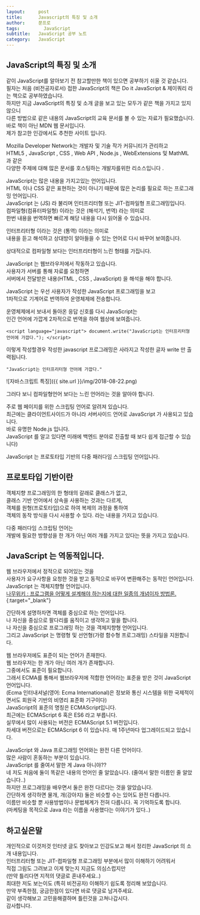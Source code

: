 ```yaml
---
layout:     post
title:      Javascript의 특징 및 소개
author:     쭌프로
tags: 		  JavaScript
subtitle:   JavaScript 공부 노트
category:   JavaScript
---
```

<!-- Start Writing Below in Markdown -->

## JavaScript의 특징 및 소개

같이 JavaScript를 알아보기 전 참고할만한 책이 있으면 공부하기 쉬울 것 같습니다.<br/>
필자는 처음 (비전공자로서) 접한 JavaScript의 책은 Do it JavaScript & 제이쿼리 라는 책으로 공부하였습니다.<br/>
하지만 지금 JavaScript의 특징 및 소개 글을 보고 있는 모두가 같은 책을 가지고 있지 않으니<br/>
다른 방법으로 같은 내용의 JavaScript의 교육 문서를 볼 수 있는 자료가 필요했습니다.<br/>
바로 책이 아닌 MDN 웹 문서입니다.<br/>
제가 참고한 인강에서도 추천한 사이트 입니다.

Mozilla Developer Network는 개발자 및 기술 작가 커뮤니티가 관리하고 <br/>
HTML5 , JavaScript , CSS , Web API , Node.js , WebExtensions 및 MathML 과 같은 <br/>
다양한 주제에 대해 많은 문서를 호스팅하는 개발자를위한 리소스입니다 .

JavaScript는 많은 내용을 가지고있는 언어입니다. <br/>
HTML 이나 CSS 같은 표현하는 것이 아니기 때문에 많은 논리를 필요로 하는 프로그래밍 언어입니다. <br/>
JavaScript 는 (JS) 라 불리며 인터프리터형 또는 JIT-컴파일형 프로그래밍입니다. <br/>
컴파일형(컴퓨터파일형) 이라는 것은 (해석기, 번역) 라는 의미로 <br/>
한번 내용을 번역하면 빠르게 해당 내용을 다시 읽어올 수 있습니다. <br/>

인터프리터형 이라는 것은 (통역) 이라는 의미로 <br/>
내용을 듣고 해석하고 상대방이 알아들을 수 있는 언어로 다시 바꾸어 보여줍니다.

상대적으로 컴파일형 보다는 인터프리터형이 느린 형태를 가집니다.

JavaScript 는 웹브라우저에서 작동하고 있습니다.<br/>
사용자가 서버를 통해 자료를 요청하면 <br/>
서버에서 전달받은 내용(HTML , CSS , JavaScript) 을 해석을 해야 합니다.

JavaScript 는 우선 사용자가 작성한 JavaScript 프로그래밍을 보고 <br/>
1차적으로 기계어로 번역하여 운영체제에 전송합니다.

운영체제에서 보내서 돌아온 응답 신호를 다시 JavaScript는 <br/>
인간 언어에 가깝게 2차적으로 번역을 하여 웹상에 보여줍니다.

~~~
<script language="javascript"> document.write("JavaScript는 인터프리터형 언어에 가깝다."); </script>
~~~

이렇게 작성할경우 작성한 javascript 프로그래밍은 사라지고 작성한 글자 write 만 출력됩니다.

`"JavaScript는 인터프리터형 언어에 가깝다."`

![자바스크립트 특징]({{ site.url }}/img/2018-08-22.png)

그러다 보니 컴파일형언어 보다는 느린 언어라는 것을 알아야 합니다.

주로 웹 페이지를 위한 스크립팅 언어로 알려져 있습니다. </br>
최근에는 클라이언트사이드가 아니라 서버사이드 언어로 JavaScript 가 사용되고 있습니다. </br>
바로 유명한 Node.js 입니다. </br>
JavaScript 를 알고 있다면 미래에 백엔드 분야로 진출할 때 보다 쉽게 접근할 수 있습니다)

JavaScript 는 프로토타입 기반의 다중 패러다임 스크립팅 언어입니다.

## 프로토타입 기반이란

객체지향 프로그래밍의 한 형태의 갈래로 클래스가 없고, <br/>
클래스 기반 언어에서 상속을 사용하는 것과는 다르게, <br/>
객체를 원형(프로토타입)으로 하여 복제의 과정을 통하여 <br/>
객체의 동작 방식을 다시 사용할 수 있다. 라는 내용을 가지고 있습니다.

다중 패러다임 스크립팅 언어는 <br/>
개발에 필요한 방향성을 한 개가 아닌 여러 개를 가지고 있다는 뜻을 가지고 있습니다.

## JavaScript 는 역동적입니다.

웹 브라우저에서 정적으로 되어있는 것을 <br/>
사용자가 요구사항을 요청한 것을 받고 동적으로 바꾸어 변환해주는 동적인 언어입니다. <br/>
JavaScript 는 객체지향형 언어입니다. <br/>
[나무위키 : 프로그램을 어떻게 설계해야 하는지에 대한 일종의 개념이자 방법론.](https://namu.wiki/w/%EA%B0%9D%EC%B2%B4%20%EC%A7%80%ED%96%A5%20%ED%94%84%EB%A1%9C%EA%B7%B8%EB%9E%98%EB%B0%8D){:target="_blank"}

간단하게 설명하자면 객체를 중심으로 하는 언어입니다. <br/>
나 자신을 중심으로 팔다리를 움직이고 생각하고 말을 합니다. <br/>
나 자신을 중심으로 프로그래밍 하는 것을 객체지향형 언어입니다. <br/>
그리고 JavaScript 는 명령형 및 선언형(가령 함수형 프로그래밍) 스타일을 지원합니다.

웹 브라우저에도 표준이 되는 언어가 존재한다. <br/>
웹 브라우저는 한 개가 아닌 여러 개가 존재합니다. <br/>
그중에서도 표준이 필요합니다. <br/>
그래서 ECMA를 통해서 웹브라우저에 적합한 언어라는 표준을 받은 것이 JavaScript 언어입니다. <br/>
(Ecma 인터내셔널(영어: Ecma International)은 정보와 통신 시스템을 위한 국제적이면서도 회원국 기반의 비영리 표준화 기구이다) <br/>
JavaScript의 표준의 명칭은 ECMAScript입니다. <br/>
최근에는 ECMAScript 6 혹은 ES6 라고 부릅니다. <br/>
실무에서 많이 사용되는 버전은 ECMAScript 5.1 버전입니다. <br/>
차세대 버전으로는 ECMAScript 6 이 있습니다. 매 1주년마다 업그레이드되고 있습니다.

JavaScript 와 Java 프로그래밍 언어와는 완전 다른 언어이다. <br/>
많은 사람이 혼동하는 부분이 있습니다. <br/>
JavaScript 를 줄여서 말한 게 Java 아니야?? <br/>
네 저도 처음에 둘이 똑같은 내용의 언어인 줄 알았습니다. (줄여서 말한 이름인 줄 알았습니다..) <br/>
하지만 프로그래밍을 배우면서 둘은 완전 다르다는 것을 알았습니다. <br/>
간단하게 생각하면 물개, 개(강아지) 둘은 비슷할 수는 있어도 완전 다릅니다. <br/>
이름만 비슷할 뿐 사용방법이나 문법체계가 전혀 다릅니다. 꼭 기억하도록 합니다. <br/>
(마케팅을 목적으로 Java 라는 이름을 사용했다는 이야기가 있다..)

## 하고싶은말

개인적으로 이것저것 인터넷 글도 찾아보고 인강도보고 해서 정리한 JavaScript 의 소개 내용입니다. <br/>
인터프리터형 또는 JIT-컴파일형 프로그래밍 부분에서 많이 이해하기 어려워서 <br/>
직접 그림도 그려보고 이게 맞는지 지금도 의심스럽지만 <br/>
(만약 틀리다면 지적의 댓글로 혼내주세요..) <br/>
최대한 저도 보는이도 (특히 비전공자) 이해하기 쉽도록 정리해 보았습니다. <br/>
만약 부족한점, 궁금한점이 있다면 바로 댓글로 남겨주세요. <br/>
같이 생각해보고 고민을해결하며 틀린것을 고쳐나갑시다. <br/>
감사합니다.

